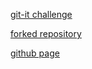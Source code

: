 [git-it challenge](https://github.com/Dzsodie/first-repository.git)


[forked repository](https://github.com/Dzsodie/git-lesson-repository.git)   


[github page](https://github.com/Dzsodie/Dzsodie.github.io.git)


